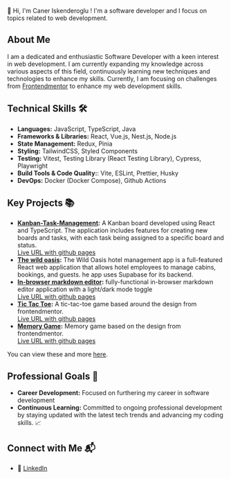 👋 Hi, I'm Caner Iskenderoglu ! I'm a software developer and I focus on topics related to web development.

## About Me
I am a dedicated and enthusiastic Software Developer with a keen interest in web development. I am currently expanding my knowledge across various aspects of this field, continuously learning new techniques and technologies to enhance my skills. 
Currently, I am focusing on challenges from [Frontendmentor](https://www.frontendmentor.io/) to enhance my web development skills. 

## Technical Skills 🛠️
- **Languages:** JavaScript, TypeScript, Java
- **Frameworks & Libraries:** React, Vue.js, Nest.js, Node.js
- **State Management:** Redux, Pinia
- **Styling:** TailwindCSS, Styled Components
- **Testing:** Vitest, Testing Library (React Testing Library), Cypress, Playwright
- **Build Tools & Code Quality:**: Vite, ESLint, Prettier, Husky
- **DevOps:** Docker (Docker Compose), Github Actions

## Key Projects 📚
- **[Kanban-Task-Management](https://github.com/caner404/kanban-task-management):** A Kanban board developed using React and TypeScript. The application includes features for creating new boards and tasks, with each task being assigned to a specific board and status. <br/>
      [Live URL with github pages](https://caner404.github.io/kanban-task-management/)
- **[The wild oasis](https://github.com/caner404/the-wild-oasis):** The Wild Oasis hotel management app is a full-featured React web application that allows hotel employees to manage cabins, bookings, and guests. he app uses Supabase for its backend.
- **[In-browser markdown editor](https://github.com/caner404/in-browser-markdown-editor):** fully-functional in-browser markdown editor application with a light/dark mode toggle <br/>
      [Live URL with github pages](https://caner404.github.io/in-browser-markdown-editor/)
- **[Tic Tac Toe](https://github.com/caner404/memory-game):** A tic-tac-toe game based around the design from frontendmentor. <br/>
      [Live URL with github pages](https://caner404.github.io/tic-tac-toe/)
- **[Memory Game](https://github.com/caner404/memory-game):** Memory game based on the design from frontendmentor. <br/>
      [Live URL with github pages](https://caner404.github.io/memory-game/)

You can view these and more [here](https://github.com/caner404).

## Professional Goals 🚀
- **Career Development:** Focused on furthering my career in software development
- **Continuous Learning:** Committed to ongoing professional development by staying updated with the latest tech trends and advancing my coding skills. 📈

## Connect with Me 📬
- 🔗 [LinkedIn](https://www.linkedin.com/in/caner-iskenderoglu)
